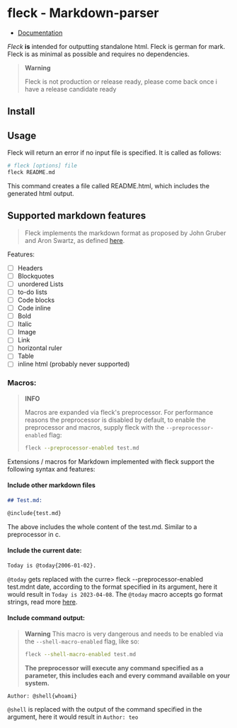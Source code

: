 # fleck - Markdown-parser

- [Documentation](./doc/Readme.md)

_Fleck_ **is** intended for outputting standalone html. Fleck is german for mark. Fleck is as minimal as possible and requires no dependencies.

> **Warning**
>
> Fleck is not production or release ready, please come back once i have a release candidate ready

## Install

## Usage

Fleck will return an error if no input file is specified. It is called as follows:

```bash
# fleck [options] file
fleck README.md
```

This command creates a file called README.html, which includes the generated html output.

## Supported markdown features

> Fleck implements the markdown format as proposed by John Gruber and Aron Swartz, as defined [here](https://daringfireball.net/projects/markdown/syntax).

Features:

- [ ] Headers
- [ ] Blockquotes
- [ ] unordered Lists
- [ ] to-do lists
- [ ] Code blocks
- [ ] Code inline
- [ ] Bold
- [ ] Italic
- [ ] Image
- [ ] Link
- [ ] horizontal ruler
- [ ] Table
- [ ] inline html (probably never supported)

### Macros:

> **INFO**
>
> Macros are expanded via fleck's preprocessor. For performance reasons the preprocessor is disabled by default, to enable the preprocessor and macros, supply fleck with the `--preprocessor-enabled` flag:
>
> ```bash
> fleck --preprocessor-enabled test.md
> ```

Extensions / macros for Markdown implemented with fleck support the following syntax and features:

#### Include other markdown files

```markdown
## Test.md:

@include{test.md}
```

The above includes the whole content of the test.md. Similar to a preprocessor in c.

#### Include the current date:

```markdown
Today is @today{2006-01-02}.
```

`@today` gets replaced with the curre> fleck --preprocessor-enabled test.mdnt date, according to the format specified in its argument, here it would result in `Today is 2023-04-08`.
The `@today` macro accepts go format strings, read more [here](https://www.digitalocean.com/community/tutorials/how-to-use-dates-and-times-in-go).

#### Include command output:

> **Warning**
> This macro is very dangerous and needs to be enabled via the `--shell-macro-enabled` flag, like so:
>
> ```bash
> fleck --shell-macro-enabled test.md
> ```
>
> **The preprocessor will execute any command specified as a parameter, this includes each and every command available on your system.**

```
Author: @shell{whoami}
```

`@shell` is replaced with the output of the command specified in the argument, here it would result in `Author: teo`
